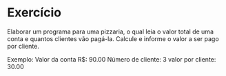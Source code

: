# Exercício
Elaborar um programa para uma pizzaria, o qual leia o valor total de uma conta e quantos clientes vão pagá-la. Calcule e informe o valor a ser pago por cliente.

Exemplo:
Valor da conta R$: 90.00
Número de cliente: 3
valor por cliente: 30.00